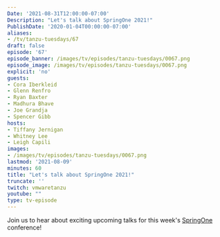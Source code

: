 ```yaml
---
Date: '2021-08-31T12:00:00-07:00'
Description: "Let's talk about SpringOne 2021!"
PublishDate: '2020-01-04T00:00:00-07:00'
aliases:
- /tv/tanzu-tuesdays/67
draft: false
episode: '67'
episode_banner: /images/tv/episodes/tanzu-tuesdays/0067.png
episode_image: /images/tv/episodes/tanzu-tuesdays/0067.png
explicit: 'no'
guests:
- Cora Iberkleid
- Glenn Renfro
- Ryan Baxter
- Madhura Bhave
- Joe Grandja
- Spencer Gibb
hosts:
- Tiffany Jernigan
- Whitney Lee
- Leigh Capili
images:
- /images/tv/episodes/tanzu-tuesdays/0067.png
lastmod: '2021-08-09'
minutes: 60
title: "Let's talk about SpringOne 2021!"
truncate: ''
twitch: vmwaretanzu
youtube: ""
type: tv-episode
---
```


Join us to hear about exciting upcoming talks for this week's [SpringOne](https://springone.io) conference!